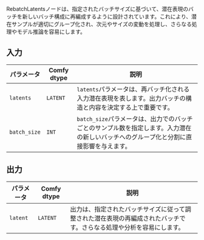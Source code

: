 
RebatchLatentsノードは、指定されたバッチサイズに基づいて、潜在表現のバッチを新しいバッチ構成に再編成するように設計されています。これにより、潜在サンプルが適切にグループ化され、次元やサイズの変動を処理し、さらなる処理やモデル推論を容易にします。

## 入力

| パラメータ    | Comfy dtype | 説明 |
|--------------|-------------|-------------|
| `latents`    | `LATENT`    | `latents`パラメータは、再バッチ化される入力潜在表現を表します。出力バッチの構造と内容を決定する上で重要です。 |
| `batch_size` | `INT`      | `batch_size`パラメータは、出力でのバッチごとのサンプル数を指定します。入力潜在の新しいバッチへのグループ化と分割に直接影響を与えます。 |

## 出力

| パラメータ | Comfy dtype | 説明 |
|-----------|-------------|-------------|
| `latent`  | `LATENT`    | 出力は、指定されたバッチサイズに従って調整された潜在表現の再編成されたバッチです。さらなる処理や分析を容易にします。 |
